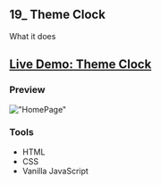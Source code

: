 ## 19_ Theme Clock

What it does

## [Live Demo: Theme Clock](https://19-theme-clock-gdbecker.netlify.app/)

### Preview

!["HomePage"](./HomePage.png)

### Tools
- HTML
- CSS
- Vanilla JavaScript